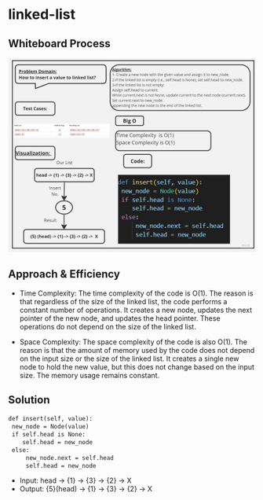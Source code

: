 # linked-list


## Whiteboard Process
![ white board](./assetss/Untitled%20(11).jpg)


## Approach & Efficiency
- Time Complexity:
The time complexity of the code is O(1). The reason is that regardless of the size of the linked list, the code performs a constant number of operations. It creates a new node, updates the next pointer of the new node, and updates the head pointer. These operations do not depend on the size of the linked list.

- Space Complexity:
The space complexity of the code is also O(1). The reason is that the amount of memory used by the code does not depend on the input size or the size of the linked list. It creates a single new node to hold the new value, but this does not change based on the input size. The memory usage remains constant.
## Solution 

 
    def insert(self, value):
     new_node = Node(value)
     if self.head is None: 
        self.head = new_node
     else:
         new_node.next = self.head
         self.head = new_node

- Input:
head -> {1} -> {3} -> {2} -> X
- Output:
 {5}(head) -> {1} -> {3} -> {2} -> X
